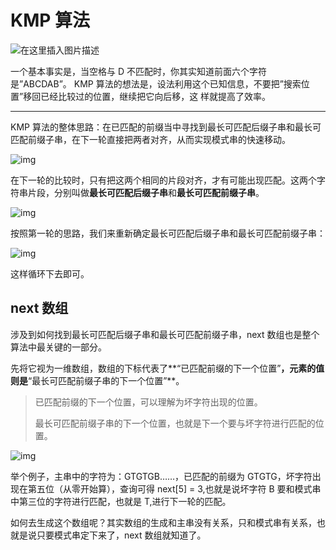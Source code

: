# KMP 算法

![在这里插入图片描述](https://img-blog.csdnimg.cn/20191017160210876.png?x-oss-process=image/watermark,type_ZmFuZ3poZW5naGVpdGk,shadow_10,text_aHR0cHM6Ly9ibG9nLmNzZG4ubmV0L3FxMTEzNzYyMzE2MA==,size_16,color_FFFFFF,t_70)

一个基本事实是，当空格与 D 不匹配时，你其实知道前面六个字符是”ABCDAB”。 KMP 算法的想法是，设法利用这个已知信息，不要把”搜索位置”移回已经比较过的位置，继续把它向后移，这 样就提高了效率。

---

KMP 算法的整体思路：在已匹配的前缀当中寻找到最长可匹配后缀子串和最长可匹配前缀子串，在下一轮直接把两者对齐，从而实现模式串的快速移动。

![img](https://imgconvert.csdnimg.cn/aHR0cHM6Ly9tbWJpei5xcGljLmNuL21tYml6X3BuZy9OdE81c2lhbEpaR3BOVHlWY3RKN2RvckRpYldSMFlYWkJKNVJxbE03b0hhRkpyaWMyQWhya3JOazZZOXJsQzRVM2lhTmpXZ25wYnpjakU0SDZOYUZ6a2MySWcvNjQw?x-oss-process=image/format,png)

在下一轮的比较时，只有把这两个相同的片段对齐，才有可能出现匹配。这两个字符串片段，分别叫做**最长可匹配后缀子串**和**最长可匹配前缀子串**。

![img](https://imgconvert.csdnimg.cn/aHR0cHM6Ly9tbWJpei5xcGljLmNuL21tYml6X3BuZy9OdE81c2lhbEpaR29hOXdEZk11RUgzcGVyVEpIV2huY1RhV2NTWkpWNVI2YWZpY2x4RnVaZ013Y2ljTzBaZ2xEMmJHdjEyaWN0RFFjVXVwUmpqUFRRRUtzWncvNjQw?x-oss-process=image/format,png)

按照第一轮的思路，我们来重新确定最长可匹配后缀子串和最长可匹配前缀子串：

![img](https://imgconvert.csdnimg.cn/aHR0cHM6Ly9tbWJpei5xcGljLmNuL21tYml6X3BuZy9OdE81c2lhbEpaR3BOVHlWY3RKN2RvckRpYldSMFlYWkJKQ25MOE9aZHRvamhGbUo0S01SNVRWWHFkc2hkZjN2aWFpYzBKMzdGMmljYVV1SHNMV09pYUNGNTdxQS82NDA?x-oss-process=image/format,png)

这样循环下去即可。

## next 数组

涉及到如何找到最长可匹配后缀子串和最长可匹配前缀子串，next 数组也是整个算法中最关键的一部分。

先将它视为一维数组，数组的下标代表了**“已匹配前缀的下一个位置”**，元素的值则是**“最长可匹配前缀子串的下一个位置”**。

> 已匹配前缀的下一个位置，可以理解为坏字符出现的位置。
>
> 最长可匹配前缀子串的下一个位置，也就是下一个要与坏字符进行匹配的位置。

![img](https://imgconvert.csdnimg.cn/aHR0cHM6Ly9tbWJpei5xcGljLmNuL21tYml6X3BuZy9OdE81c2lhbEpaR3A4SlpzQm1IaWNDQnpmMUkwbWxwbUlhdFplaktsbjFSTmljcXBubU9ETUtCc2ljNWljQzNHVG9BN1RrTzRPZkQyMzFSdDhGdGFRRHR4U0pBLzY0MA?x-oss-process=image/format,png)

举个例子，主串中的字符为：GTGTGB……，已匹配的前缀为 GTGTG，坏字符出现在第五位（从零开始算），查询可得 next[5] = 3,也就是说坏字符 B 要和模式串中第三位的字符进行匹配，也就是 T,进行下一轮的匹配。

如何去生成这个数组呢？其实数组的生成和主串没有关系，只和模式串有关系，也就是说只要模式串定下来了，next 数组就知道了。

















